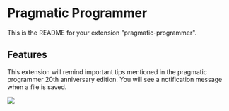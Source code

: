 # Pragmatic Programmer

This is the README for your extension "pragmatic-programmer". 

## Features

This extension will remind important tips mentioned in the pragmatic programmer 20th anniversary edition. 
You will see a notification message when a file is saved.

![](pragmatic.gif)

